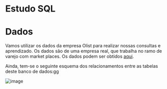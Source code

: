 # Estudo SQL

# Dados

Vamos utilizar os dados da empresa Olist para realizar nossas consultas e aprendizado. Os dados são de uma empresa real, que trabalha no ramo de varejo com market places. Os dados podem ser obtidos [aqui](https://drive.google.com/file/d/1YEohXFk7zSajy3Nitzi_svDnu9x4ZFn8/view).

Ainda, tem-se o seguinte esquema dos relacionamentos entre as tabelas deste banco de dados:gg

![image](https://github.com/user-attachments/assets/b46f7c25-8476-4e68-8988-d85d2494ca94)
